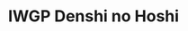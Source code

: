 --- 
title: "IWGP Denshi no Hoshi"
publishdate: "2019-4-21T16:48:46+02:00"
src: "https://365manga.net/manga/iwgp-denshi-no-hoshi"
image: "https://data.365manga.net/images/thumbnails/19914-iwgp-denshi-no-hoshi.jpg"
description: ""
---